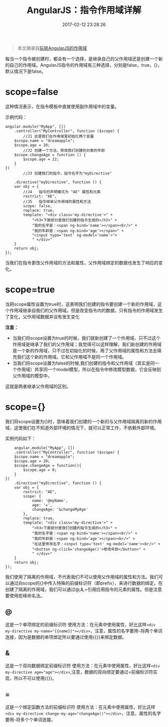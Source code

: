 ﻿---
title: AngularJS：指令作用域详解
date: 2017-02-12 23:28:26
tags: AngularJS
---
>本文摘录自[玩转AngularJS的作用域][1]

每当一个指令被创建时，都会有一个选择，是继承自己的父作用域还是创建一个新的自己的作用域。AngularJS指令的作用域有三种选择，分别是false，true，{}，默认情况下是false。

# scope=false

这种情况表示，在指令模板中直接使用副作用域中的变量。

示例代码：

    angular.module("MyApp", [])
        .controller("MyController", function ($scope) {
            //J1 这里我们在作用域里初始化两个变量
        $scope.name = "dreamapple";
        $scope.age = 20;
            //J2 创建一个方法，修改我们创建的对象的年龄
        $scope.changeAge = function () {
            $scope.age = 22;
        }
    })
            //J3 创建我们的指令，指令名字为"myDirective"
    
        .directive("myDirective", function () {
        var obj = {
            //J4   指令的声明模式为 "AE" 属性和元素
            restrict: "AE",
            //J5   指令继承父作用域的属性和方法
            scope: false,
            replace: true,
            template: "<div class='my-directive'>" +
                "<h3>下面部分是我们创建的指令生成的</h3>" +
                "我的名字是：<span ng-bind='name'></span><br/>" +
                "我的年龄是：<span ng-bind='age'></span>" +
                "<input type='text' ng-model='name'>"+
                " </div>"
        }
        return obj;
    });

当我们在指令更改父作用域的方法和属性，父作用域绑定的数据也发生了响应的变化。

# scope=true

当把scope属性设置为true时，这表明我们创建的指令要创建一个新的作用域，这个作用域继承自我们的父作用域。但是改变指令内的数据，只有指令的作用域发生了变化，父作用域数据并没有发生变化

**注意：**

- 当我们将scope设置为true的时候，我们就新创建了一个作用域，只不过这个作用域是继承了我们的父作用域；我觉得可以这样理解，我们新创建的作用域是一个新的作用域，只不过在初始化的时候，用了父作用域的属性和方法去填充我们这个新的作用域。它和父作用域不是同一个作用域。
- 当我们将scope设置为false的时候,我们创建的指令和父作用域（其实是同一个作用域）共享同一个model模型，所以在指令中修改模型数据，它会反映到父作用域的模型中。

这就是两者继承父作用域的区别。

# scope={}

我们将scope设置为{}时，意味着我们创建的一个新的与父作用域隔离的新的作用域，这使我们在不知道外部环境的情况下，就可以正常工作，不依赖外部环境。

实例代码如下：

        angular.module("MyApp", [])
        .controller("MyController", function ($scope) {
        $scope.name = "dreamapple";
        $scope.age = 20;
        $scope.changeAge = function(){
            $scope.age = 0;
        }
    })
        .directive("myDirective", function () {
        var obj = {
            restrict: "AE",
            scope: {
                name: '@myName',
                age: '=',
                changeAge: '&changeMyAge'
            },
            replace: true,
            template: "<div class='my-directive'>" +
                "<h3>下面部分是我们创建的指令生成的</h3>" +
                "我的名字是：<span ng-bind='name'></span><br/>" +
                "我的年龄是：<span ng-bind='age'></span><br/>" +
                "在这里修改名字：<input type='text' ng-model='name'><br/>" +
                "<button ng-click='changeAge()'>修改年龄</button>" +
                " </div>"
        }
        return obj;
    });
    
    
我们使用了隔离的作用域，不代表我们不可以使用父作用域的属性和方法。我们可以通过向scope的{}中传入特殊的前缀标识符（即prefix），来进行数据的绑定。在创建了隔离的作用域，我们可以通过@,&,=引用应用指令的元素的属性。但是注意要使用驼峰命名法。

## @
这是一个单项绑定的前缀标识符
使用方法：在元素中使用属性，好比这样`<div my-directive my-name="{{name}}"></div>`，注意，属性的名字要用-将两个单词连接，因为是数据的单项绑定所以要通过使用{{}}来绑定数据。
## &
这是一个双向数据绑定前缀标识符
使用方法：在元素中使用属性，好比这样`<div my-directive age="age"></div>`,注意，数据的双向绑定要通过=前缀标识符实现，所以不可以使用{{}}。
## =
这是一个绑定函数方法的前缀标识符
使用方法：在元素中使用属性，好比这样`<div my-directive change-my-age="changeAge()"></div>`，注意，属性的名字要用-将多个个单词连接。


  [1]: https://segmentfault.com/a/1190000002773689